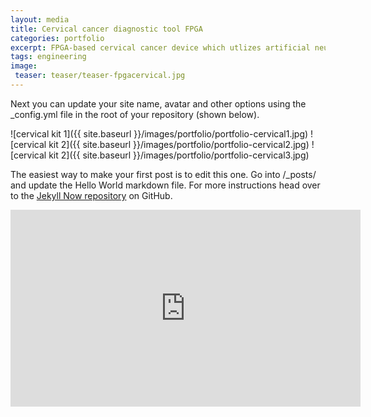 ```yaml
---
layout: media
title: Cervical cancer diagnostic tool FPGA
categories: portfolio
excerpt: FPGA-based cervical cancer device which utlizes artificial neural networks to perform diagnostics.
tags: engineering
image:
 teaser: teaser/teaser-fpgacervical.jpg
---
```


Next you can update your site name, avatar and other options using the _config.yml file in the root of your repository (shown below).

![cervical kit 1]({{ site.baseurl }}/images/portfolio/portfolio-cervical1.jpg)
![cervical kit 2]({{ site.baseurl }}/images/portfolio/portfolio-cervical2.jpg)
![cervical kit 2]({{ site.baseurl }}/images/portfolio/portfolio-cervical3.jpg)


The easiest way to make your first post is to edit this one. Go into /_posts/ and update the Hello World markdown file. For more instructions head over to the [Jekyll Now repository](https://github.com/barryclark/jekyll-now) on GitHub.

<iframe width="560" height="315" src="https://www.youtube.com/embed/2uiDY62vLu4" title="YouTube video player" frameborder="0" allow="accelerometer; autoplay; clipboard-write; encrypted-media; gyroscope; picture-in-picture" allowfullscreen></iframe>